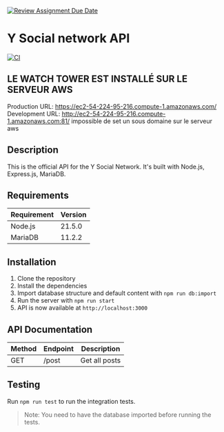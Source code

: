 [![Review Assignment Due Date](https://classroom.github.com/assets/deadline-readme-button-24ddc0f5d75046c5622901739e7c5dd533143b0c8e959d652212380cedb1ea36.svg)](https://classroom.github.com/a/OlYrOqbl)

# Y Social network API

[![CI](https://github.com/alexispet/final-test-celian-hamon/actions/workflows/action.yml/badge.svg)](https://github.com/alexispet/final-test-celian-hamon/actions/workflows/action.yml)

## LE WATCH TOWER EST INSTALLÉ SUR LE SERVEUR AWS

Production URL: https://ec2-54-224-95-216.compute-1.amazonaws.com/
Development URL: http://ec2-54-224-95-216.compute-1.amazonaws.com:81/
impossible de set un sous domaine sur le serveur aws

## Description

This is the official API for the Y Social Network.
It's built with Node.js, Express.js, MariaDB.

## Requirements

| Requirement | Version |
| ----------- | ------- |
| Node.js     | 21.5.0  |
| MariaDB     | 11.2.2  |

## Installation

1. Clone the repository
2. Install the dependencies
3. Import database structure and default content with `npm run db:import`
4. Run the server with `npm run start`
5. API is now available at `http://localhost:3000`

## API Documentation

| Method | Endpoint | Description   |
| ------ | -------- | ------------- |
| GET    | /post    | Get all posts |

## Testing

Run `npm run test` to run the integration tests.

> Note: You need to have the database imported before running the tests.
